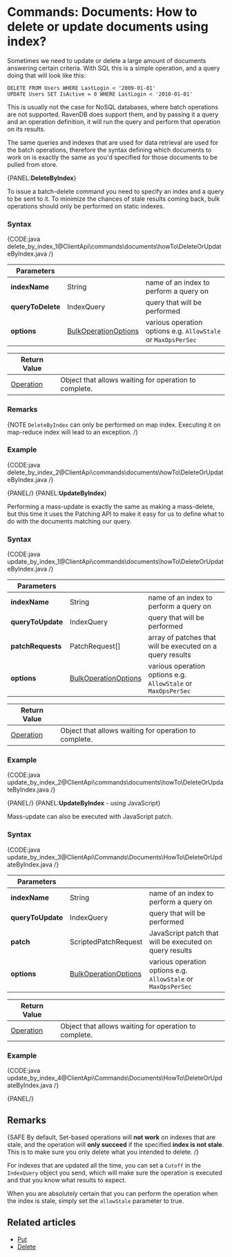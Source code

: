 # Commands: Documents: How to delete or update documents using index?

Sometimes we need to update or delete a large amount of documents answering certain criteria. With SQL this is a simple operation, and a query doing that will look like this:

`DELETE FROM Users WHERE LastLogin < '2009-01-01'`   
`UPDATE Users SET IsActive = 0 WHERE LastLogin < '2010-01-01'`   

This is usually not the case for NoSQL databases, where batch operations are not supported. RavenDB does support them, and by passing it a query and an operation definition, it will run the query and perform that operation on its results.

The same queries and indexes that are used for data retrieval are used for the batch operations, therefore the syntax defining which documents to work on is exactly the same as you'd specified for those documents to be pulled from store.

{PANEL:**DeleteByIndex**}

To issue a batch-delete command you need to specify an index and a query to be sent to it. To minimize the chances of stale results coming back, bulk operations should only be performed on static indexes.

### Syntax

{CODE:java delete_by_index_1@ClientApi\commands\documents\howTo\DeleteOrUpdateByIndex.java /}

| Parameters | | |
| ------------- | ------------- | ----- |
| **indexName** | String | name of an index to perform a query on |
| **queryToDelete** | IndexQuery | query that will be performed |
| **options** | [BulkOperationOptions](../../../../glossary/bulk-operation-options) | various operation options e.g. `AllowStale` or `MaxOpsPerSec` |

| Return Value | |
| ------------- | ----- |
| [Operation](../../../../glossary/operation) | Object that allows waiting for operation to complete. |

### Remarks

{NOTE `DeleteByIndex` can only be performed on map index. Executing it on map-reduce index will lead to an exception. /}

### Example

{CODE:java delete_by_index_2@ClientApi\commands\documents\howTo\DeleteOrUpdateByIndex.java /}

{PANEL/}
{PANEL:**UpdateByIndex**}

Performing a mass-update is exactly the same as making a mass-delete, but this time it uses the Patching API to make it easy for us to define what to do with the documents matching our query.

### Syntax

{CODE:java update_by_index_1@ClientApi\commands\documents\howTo\DeleteOrUpdateByIndex.java /}

| Parameters | | |
| ------------- | ------------- | ----- |
| **indexName** | String | name of an index to perform a query on |
| **queryToUpdate** | IndexQuery | query that will be performed |
| **patchRequests** | PatchRequest[]  | array of patches that will be executed on a query results |
| **options** | [BulkOperationOptions](../../../../glossary/bulk-operation-options) | various operation options e.g. `AllowStale` or `MaxOpsPerSec` |

| Return Value | |
| ------------- | ----- |
| [Operation](../../../../glossary/operation) | Object that allows waiting for operation to complete. |

### Example

{CODE:java update_by_index_2@ClientApi\commands\documents\howTo\DeleteOrUpdateByIndex.java /}

{PANEL/}
{PANEL:**UpdateByIndex** - using JavaScript}

Mass-update can also be executed with JavaScript patch.

### Syntax

{CODE:java update_by_index_3@ClientApi\Commands\Documents\HowTo\DeleteOrUpdateByIndex.java /}

| Parameters | | |
| ------------- | ------------- | ----- |
| **indexName** | String | name of an index to perform a query on |
| **queryToUpdate** | IndexQuery | query that will be performed |
| **patch** | ScriptedPatchRequest  | JavaScript patch that will be executed on query results |
| **options** | [BulkOperationOptions](../../../../glossary/bulk-operation-options) | various operation options e.g. `AllowStale` or `MaxOpsPerSec` |

| Return Value | |
| ------------- | ----- |
| [Operation](../../../../glossary/operation) | Object that allows waiting for operation to complete. |

### Example

{CODE:java update_by_index_4@ClientApi\Commands\Documents\HowTo\DeleteOrUpdateByIndex.java /}

{PANEL/}

## Remarks

{SAFE By default, Set-based operations will **not work** on indexes that are stale, and the operation will **only succeed** if the specified **index is not stale**. This is to make sure you only delete what you intended to delete. /}

For indexes that are updated all the time, you can set a `Cutoff` in the `IndexQuery` object you send, which will make sure the operation is executed and that you know what results to expect.

When you are absolutely certain that you can perform the operation when the index is stale, simply set the `allowStale` parameter to true.

## Related articles

- [Put](../../../../client-api/commands/documents/put)  
- [Delete](../../../../client-api/commands/documents/delete)  
